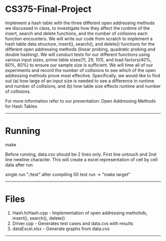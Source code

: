 # CS375-Final-Project
Implement a hash table with the three different open addressing methods we discussed in class, to investigate how they affect the runtime of the insert, search and delete functions, and the number of collisions each function encounters. We will write our code from scratch to implement a hash table data structure, insert(), search(), and delete() functions for the different open addressing methods (linear probing, quadratic probing and double hashing). We will conduct tests for our different functions using various input sizes, prime table sizes(11, 29, 101), and load factors(40%, 60%, 80%) to ensure our sample size is sufficient. We will time all of our experiments and record the number of collisions to see which of the open addressing methods prove most effective. Specifically, we would like to find out (a) how large of an input size is needed to see a difference in runtime and number of collisions, and (b) how table size effects runtime and number of collisions.


For more information refer to our presentation: Open Addressing Methods for Hash Tables


---
# Running
make


Before running, data.csv should be 2 lines only. First line untouch and 2nd line newline character. This will create a excel representation of cell by cell data after run


single run "./test" after compiling
50 test run -> "make target"


---
# Files
1. Hash.h/Hash.cpp - Implementation of open addressing methohds, insert(), search(), delete()
2. Driver.cpp - Generates test cases and data.cvs with results
3. dataExcel.xlsx - Generate graphs from data.cvs


---
